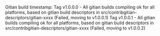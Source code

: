 Gitian build timestamp:
Tag v1.0.0.0 - All gitian builds compiling ok for all platforms, based on gitian build descriptors in src/contribgitian-descriptors/gitian-xxxx (Failed, moving to v1.0.0.1)
Tag v1.0.0.1 - All gitian builds compiling ok for all platforms, based on gitian build descriptors in src/contribgitian-descriptors/gitian-xxxx (Failed, moving to v1.0.0.2)
